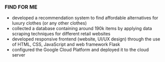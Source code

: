 ### FIND FOR ME
- developed a recommendation system to find affordable alternatives for luxury clothes (or any other clothes)
- collected a database containing around 190k items by applying data scraping techniques for different retail websites 
- developed responsive frontend (website, UI/UX design) through the use of HTML, CSS, JavaScript and web framework Flask 
- configured the Google Cloud Platform and deployed it to the cloud server 
